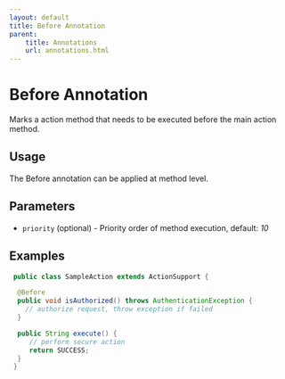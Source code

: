 ```yaml
---
layout: default
title: Before Annotation
parent:
    title: Annotations
    url: annotations.html
---
```


# Before Annotation

Marks a action method that needs to be executed before the main action method.

## Usage

The Before annotation can be applied at method level.

## Parameters

- `priority` (optional) - Priority order of method execution, default: *10*

## Examples

```java
 public class SampleAction extends ActionSupport {

  @Before
  public void isAuthorized() throws AuthenticationException {
    // authorize request, throw exception if failed
  }

  public String execute() {
     // perform secure action
     return SUCCESS;
  }
 }
```

